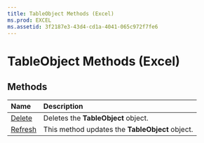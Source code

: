 ```yaml
---
title: TableObject Methods (Excel)
ms.prod: EXCEL
ms.assetid: 3f2187e3-43d4-cd1a-4041-065c972f7fe6
---
```



# TableObject Methods (Excel)

## Methods



|**Name**|**Description**|
|:-----|:-----|
|[Delete](tableobject-delete-method-excel.md)|Deletes the  **TableObject** object.|
|[Refresh](tableobject-refresh-method-excel.md)|This method updates the  **TableObject** object.|

